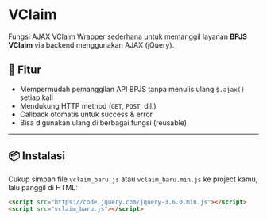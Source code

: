 # VClaim
Fungsi AJAX VClaim
Wrapper sederhana untuk memanggil layanan **BPJS VClaim** via backend menggunakan AJAX (jQuery).

## 📌 Fitur
- Mempermudah pemanggilan API BPJS tanpa menulis ulang `$.ajax()` setiap kali
- Mendukung HTTP method (`GET`, `POST`, dll.)
- Callback otomatis untuk success & error
- Bisa digunakan ulang di berbagai fungsi (reusable)

---

## 📦 Instalasi
Cukup simpan file `vclaim_baru.js` atau `vclaim_baru.min.js` ke project kamu, lalu panggil di HTML:

```html
<script src="https://code.jquery.com/jquery-3.6.0.min.js"></script>
<script src="vclaim_baru.js"></script>
